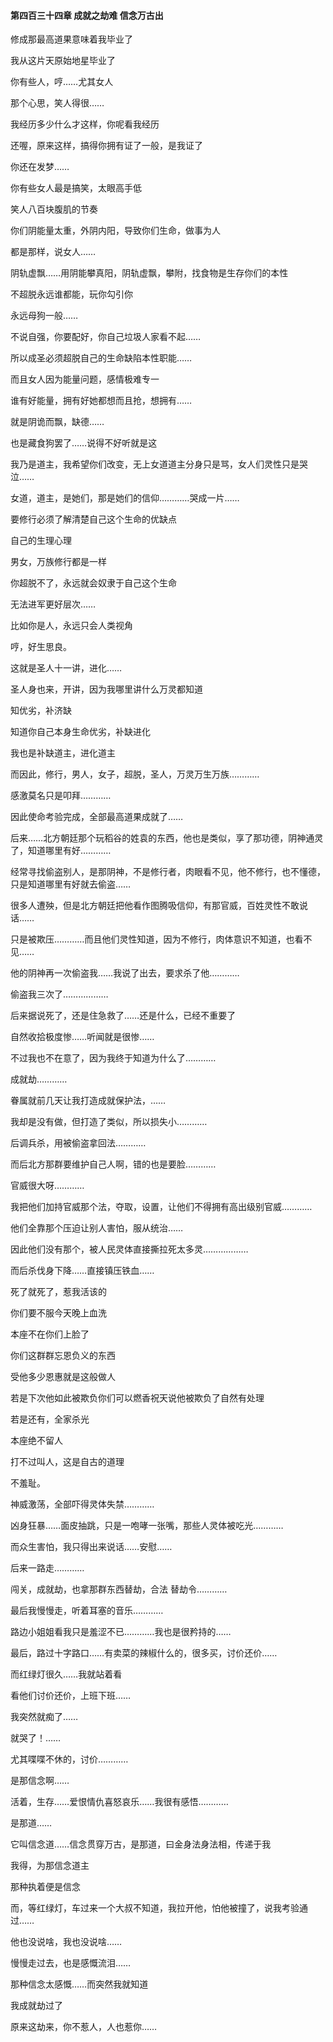 #### 第四百三十四章 成就之劫难 信念万古出

修成那最高道果意味着我毕业了

我从这片天原始地星毕业了

你有些人，哼……尤其女人

那个心思，笑人得很……

我经历多少什么才这样，你呢看我经历

还喔，原来这样，搞得你拥有证了一般，是我证了

你还在发梦……

你有些女人最是搞笑，太眼高手低

笑人八百块腹肌的节奏

你们阴能量太重，外阴内阳，导致你们生命，做事为人

都是那样，说女人……

阴轨虚飘……用阴能攀真阳，阴轨虚飘，攀附，找食物是生存你们的本性

不超脱永远谁都能，玩你勾引你

永远母狗一般……

不说自强，你要配好，你自己垃圾人家看不起……

所以成圣必须超脱自己的生命缺陷本性职能……

而且女人因为能量问题，感情极难专一

谁有好能量，拥有好她都想而且抢，想拥有……

就是阴诡而飘，缺德……

也是藏食狗罢了……说得不好听就是这

我乃是道主，我希望你们改变，无上女道道主分身只是骂，女人们灵性只是哭泣……

女道，道主，是她们，那是她们的信仰…………哭成一片……

要修行必须了解清楚自己这个生命的优缺点

自己的生理心理

男女，万族修行都是一样

你超脱不了，永远就会奴隶于自己这个生命

无法进军更好层次……

比如你是人，永远只会人类视角

哼，好生思良。

这就是圣人十一讲，进化……

圣人身也来，开讲，因为我哪里讲什么万灵都知道

知优劣，补济缺

知道你自己本身生命优劣，补缺进化

我也是补缺道主，进化道主

而因此，修行，男人，女子，超脱，圣人，万灵万生万族…………

感激莫名只是叩拜…………

因此使命考验完成，全部最高道果成就了……

后来……北方朝廷那个玩稻谷的姓袁的东西，他也是类似，享了那功德，阴神通灵了，知道哪里有好…………

经常寻找偷盗别人，是那阴神，不是修行者，肉眼看不见，他不修行，也不懂德，只是知道哪里有好就去偷盗……

很多人遭殃，但是北方朝廷把他看作图腾吸信仰，有那官威，百姓灵性不敢说话……

只是被欺压…………而且他们灵性知道，因为不修行，肉体意识不知道，也看不见……

他的阴神再一次偷盗我……我说了出去，要求杀了他…………

偷盗我三次了………………

后来据说死了，还是住急救了……还是什么，已经不重要了

自然收拾极度惨……听闻就是很惨……

不过我也不在意了，因为我终于知道为什么了…………

成就劫…………

眷属就前几天让我打造成就保护法，……

我却是没有做，但打造了类似，所以损失小…………

后调兵杀，用被偷盗拿回法…………

而后北方那群要维护自己人啊，错的也是要脸…………

官威很大呀…………

我把他们加持官威那个法，夺取，设置，让他们不得拥有高出级别官威…………

他们全靠那个压迫让别人害怕，服从统治……

因此他们没有那个，被人民灵体直接撕拉死太多灵………………


而后杀伐身下降……直接镇压铁血……

死了就死了，惹我活该的

你们要不服今天晚上血洗

本座不在你们上脸了

你们这群群忘恩负义的东西

受他多少恩惠就是这般做人

若是下次他如此被欺负你们可以燃香祝天说他被欺负了自然有处理

若是还有，全家杀光

本座绝不留人

打不过叫人，这是自古的道理

不羞耻。


神威激荡，全部吓得灵体失禁…………

凶身狂暴……面皮抽跳，只是一咆哮一张嘴，那些人灵体被吃光…………

而众生害怕，我只得出来说话……安慰……

后来一路走…………

闯关，成就劫，也拿那群东西替劫，合法 替劫令…………

最后我慢慢走，听着耳塞的音乐…………

路边小姐姐看我只是羞涩不已…………我也是很矜持的……

最后，路过十字路口……有卖菜的辣椒什么的，很多买，讨价还价……

而红绿灯很久……我就站着看

看他们讨价还价，上班下班……

我突然就痴了……

就哭了！……

尤其喋喋不休的，讨价…………

是那信念啊……

活着，生存……爱恨情仇喜怒哀乐……我很有感悟…………

是那道……

它叫信念道……信念贯穿万古，是那道，曰金身法身法相，传递于我

我得，为那信念道主

那种执着便是信念


而，等红绿灯，车过来一个大叔不知道，我拉开他，怕他被撞了，说我考验通过……

他也没说啥，我也没说啥……

慢慢走过去，也是感慨流泪……

那种信念太感慨……而突然我就知道

我成就劫过了

原来这劫来，你不惹人，人也惹你……

